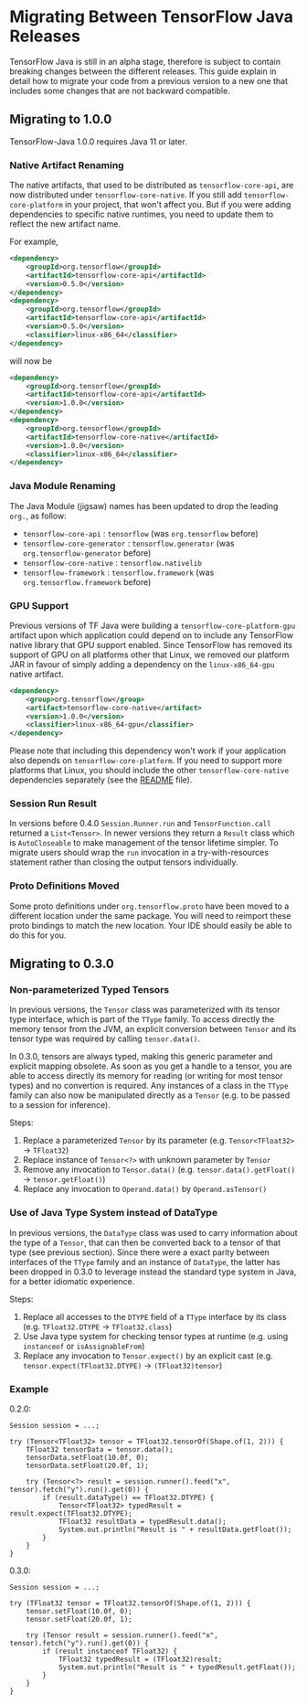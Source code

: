 # Migrating Between TensorFlow Java Releases

TensorFlow Java is still in an alpha stage, therefore is subject to contain breaking changes between the different releases. This guide explain in detail
how to migrate your code from a previous version to a new one that includes some changes that are not backward compatible.

## Migrating to 1.0.0

TensorFlow-Java 1.0.0 requires Java 11 or later.

### Native Artifact Renaming

The native artifacts, that used to be distributed as `tensorflow-core-api`, are now distributed under `tensorflow-core-native`. If you still add
`tensorflow-core-platform` in your project, that won't affect you. But if you were adding dependencies to specific native runtimes, you need to update
them to reflect the new artifact name.

For example,
```xml
<dependency>
    <groupId>org.tensorflow</groupId>
    <artifactId>tensorflow-core-api</artifactId>
    <version>0.5.0</version>
</dependency>
<dependency>
    <groupId>org.tensorflow</groupId>
    <artifactId>tensorflow-core-api</artifactId>
    <version>0.5.0</version>
    <classifier>linux-x86_64</classifier>
</dependency>
```
will now be
```xml
<dependency>
    <groupId>org.tensorflow</groupId>
    <artifactId>tensorflow-core-api</artifactId>
    <version>1.0.0</version>
</dependency>
<dependency>
    <groupId>org.tensorflow</groupId>
    <artifactId>tensorflow-core-native</artifactId>
    <version>1.0.0</version>
    <classifier>linux-x86_64</classifier>
</dependency>
```
### Java Module Renaming

The Java Module (jigsaw) names has been updated to drop the leading `org.`, as follow:
- `tensorflow-core-api` : `tensorflow` (was `org.tensorflow` before)
- `tensorflow-core-generator` : `tensorflow.generator` (was `org.tensorflow-generator` before)
- `tensorflow-core-native` : `tensorflow.nativelib`
- `tensorflow-framework` :  `tensorflow.framework` (was `org.tensorflow.framework` before)

### GPU Support

Previous versions of TF Java were building a `tensorflow-core-platform-gpu` artifact upon which application could depend
on to include any TensorFlow native library that GPU support enabled. Since TensorFlow has removed its support of GPU
on all platforms other that Linux, we removed our platform JAR in favour of simply adding a dependency on the
`linux-x86_64-gpu` native artifact. 
```xml
<dependency>
    <group>org.tensorflow</group>
    <artifact>tensorflow-core-native</artifact>
    <version>1.0.0</version>
    <classifier>linux-x86_64-gpu</classifier>
</dependency>
```
Please note that including this dependency won't work if your application also depends on `tensorflow-core-platform`. If
you need to support more platforms that Linux, you should include the other `tensorflow-core-native` dependencies 
separately (see the [README](README.md) file).

### Session Run Result

In versions before 0.4.0 `Session.Runner.run` and `TensorFunction.call` returned a `List<Tensor>`. In newer versions
they return a `Result` class which is `AutoCloseable` to make management of the tensor lifetime simpler. To migrate
users should wrap the `run` invocation in a try-with-resources statement rather than closing the output tensors
individually.

### Proto Definitions Moved

Some proto definitions under `org.tensorflow.proto` have been moved to a different location under the same package. You will need to reimport these
proto bindings to match the new location. Your IDE should easily be able to do this for you.

## Migrating to 0.3.0

### Non-parameterized Typed Tensors

In previous versions, the `Tensor` class was parameterized with its tensor type interface, which is part of the `TType` family. To access directly the memory
tensor from the JVM, an explicit conversion between `Tensor` and its tensor type was required by calling `tensor.data()`. 

In 0.3.0, tensors are always typed, making this generic parameter and explicit mapping obsolete. As soon as you get a handle to a tensor, you are able to
access directly its memory for reading (or writing for most tensor types) and no convertion is required. Any instances of a class in the `TType` family
can also now be manipulated directly as a `Tensor` (e.g. to be passed to a session for inference).

Steps:
1. Replace a parameterized `Tensor` by its parameter (e.g. `Tensor<TFloat32>` -> `TFloat32`)
2. Replace instance of `Tensor<?>` with unknown parameter by `Tensor`
3. Remove any invocation to `Tensor.data()` (e.g. `tensor.data().getFloat()` -> `tensor.getFloat()`)
4. Replace any invocation to `Operand.data()` by `Operand.asTensor()`

### Use of Java Type System instead of DataType 

In previous versions, the `DataType` class was used to carry information about the type of a `Tensor`, that can then be converted back to a tensor of that
type (see previous section). Since there were a exact parity between interfaces of the `TType` family and an instance of `DataType`, the latter has been dropped
in 0.3.0 to leverage instead the standard type system in Java, for a better idiomatic experience.

Steps:
1. Replace all accesses to the `DTYPE` field of a `TType` interface by its class (e.g. `TFloat32.DTYPE` -> `TFloat32.class`)
2. Use Java type system for checking tensor types at runtime (e.g. using `instanceof` or `isAssignableFrom`)
3. Replace any invocation to `Tensor.expect()` by an explicit cast (e.g. `tensor.expect(TFloat32.DTYPE)` -> `(TFloat32)tensor`)

### Example

0.2.0:
```
Session session = ...;

try (Tensor<TFloat32> tensor = TFloat32.tensorOf(Shape.of(1, 2))) {
    TFloat32 tensorData = tensor.data();
    tensorData.setFloat(10.0f, 0);
    tensorData.setFloat(20.0f, 1);
    
    try (Tensor<?> result = session.runner().feed("x", tensor).fetch("y").run().get(0)) {
        if (result.dataType() == TFloat32.DTYPE) {
            Tensor<TFloat32> typedResult = result.expect(TFloat32.DTYPE);
            TFloat32 resultData = typedResult.data();
            System.out.println("Result is " + resultData.getFloat());
        }
    }
}
```

0.3.0:
```
Session session = ...;

try (TFloat32 tensor = TFloat32.tensorOf(Shape.of(1, 2))) {
    tensor.setFloat(10.0f, 0);
    tensor.setFloat(20.0f, 1);
    
    try (Tensor result = session.runner().feed("x", tensor).fetch("y").run().get(0)) {
        if (result instanceof TFloat32) {
            TFloat32 typedResult = (TFloat32)result;
            System.out.println("Result is " + typedResult.getFloat());
        }
    }
}
```

